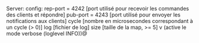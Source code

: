Server:
	config:
		rep-port = 4242 [port utilisé pour recevoir les commandes des clients et répondre]
		pub-port = 4243 [port utilisé pour envoyer les notifications aux clients]
		cycle [nombre en microsecondes correspondant à un cycle (> 0)]
		log [fichier de log]
		size [taille de la map, >= 5]
		v (active le mode verbose (loglevel INFO))@
